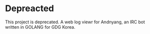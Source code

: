 # Depreacted

This project is deprecated. A web log viewr for Andnyang, an IRC bot written in GOLANG for GDG Korea.
